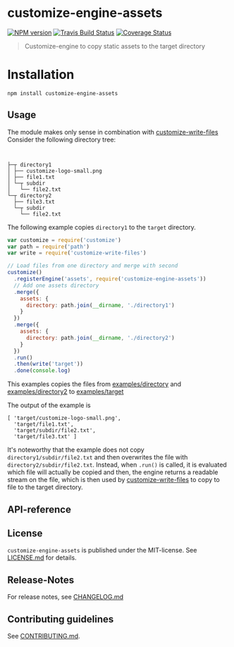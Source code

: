 # customize-engine-assets 

[![NPM version](https://badge.fury.io/js/customize-engine-assets.svg)](http://badge.fury.io/js/customize-engine-assets)
[![Travis Build Status](https://travis-ci.org/bootprint/customize-engine-assets.svg?branch=master)](https://travis-ci.org/bootprint/customize-engine-assets)
[![Coverage Status](https://img.shields.io/coveralls/bootprint/customize-engine-assets.svg)](https://coveralls.io/r/bootprint/customize-engine-assets)


> Customize-engine to copy static assets to the target directory


# Installation

```
npm install customize-engine-assets
```

## Usage

The module makes only sense in combination with [customize-write-files](https://npmjs.com/package/customize-write-files)
Consider the following directory tree:

<pre><code>

├─┬ directory1
│ ├── customize-logo-small.png
│ ├── file1.txt
│ └─┬ subdir
│   └── file2.txt
└─┬ directory2
  ├── file3.txt
  └─┬ subdir
    └── file2.txt
</code></pre>

The following example copies `directory1` to the `target` directory.

```js
var customize = require('customize')
var path = require('path')
var write = require('customize-write-files')

// Load files from one directory and merge with second
customize()
  .registerEngine('assets', require('customize-engine-assets'))
  // Add one assets directory
  .merge({
    assets: {
      directory: path.join(__dirname, './directory1')
    }
  })
  .merge({
    assets: {
      directory: path.join(__dirname, './directory2')
    }
  })
  .run()
  .then(write('target'))
  .done(console.log)
```

This examples copies the files from [examples/directory](examples/directory)
and [examples/directory2](examples/directory2) to [examples/target](examples/target)

The output of the example is 

```
[ 'target/customize-logo-small.png',
  'target/file1.txt',
  'target/subdir/file2.txt',
  'target/file3.txt' ]
```

It's noteworthy that the example does not copy `directory1/subdir/file2.txt` and 
then overwrites the file with `directory2/subdir/file2.txt`. Instead, when
`.run()` is called, it is evaluated which file will actually be copied and then,
the engine returns a readable stream on the file, which is then used by
[customize-write-files](https://npmjs.com/package/customize-write-files) to copy to file to the target directory.



##  API-reference




## License

`customize-engine-assets` is published under the MIT-license. 
See [LICENSE.md](LICENSE.md) for details.

## Release-Notes
 
For release notes, see [CHANGELOG.md](CHANGELOG.md)
 
## Contributing guidelines

See [CONTRIBUTING.md](CONTRIBUTING.md).